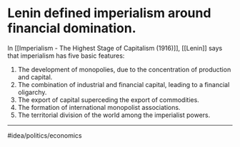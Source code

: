 # Lenin defined imperialism around financial domination.
In [[Imperialism - The Highest Stage of Capitalism (1916)]], [[Lenin]] says that imperialism has five basic features:

1. The development of monopolies, due to the concentration of production and capital.
2. The combination of industrial and financial capital, leading to a financial oligarchy.
3. The export of capital superceding the export of commodities.
4. The formation of international monopolist associations.
5. The territorial division of the world among the imperialist powers.

---
#idea/politics/economics 